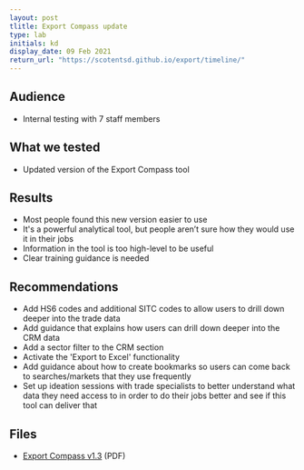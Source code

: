 ```yaml
---
layout: post
tlitle: Export Compass update
type: lab
initials: kd
display_date: 09 Feb 2021
return_url: "https://scotentsd.github.io/export/timeline/"
---
```


## Audience
- Internal testing with 7 staff members 

## What we tested
- Updated version of the Export Compass tool 

## Results
- Most people found this new version easier to use 
- It's a powerful analytical tool, but people aren’t sure how they would use it in their jobs 
- Information in the tool is too high-level to be useful 
- Clear training guidance is needed 

## Recommendations
- Add HS6 codes and additional SITC codes to allow users to drill down deeper into the trade data 
- Add guidance that explains how users can drill down deeper into the CRM data 
- Add a sector filter to the CRM section 
- Activate the 'Export to Excel' functionality 
- Add guidance about how to create bookmarks so users can come back to searches/markets that they use frequently 
- Set up ideation sessions with trade specialists to better understand what data they need access to in order to do their jobs better and see if this tool can deliver that 

## Files
- [Export Compass v1.3](/export/files/Export_Compass_v1.3.pdf) (PDF)
